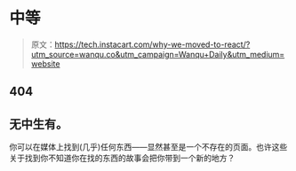 # 中等

> 原文：<https://tech.instacart.com/why-we-moved-to-react/?utm_source=wanqu.co&utm_campaign=Wanqu+Daily&utm_medium=website>

## 404

## 无中生有。

你可以在媒体上找到(几乎)任何东西——显然甚至是一个不存在的页面。也许这些关于找到你不知道你在找的东西的故事会把你带到一个新的地方？